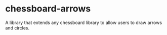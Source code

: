 # chessboard-arrows
A library that extends any chessboard library to allow users to draw arrows and circles.

